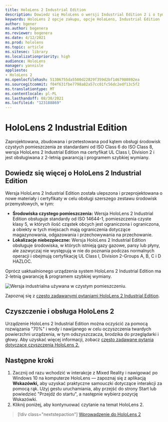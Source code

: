 ```yaml
---
title: HoloLens 2 Industrial Edition
description: Dowiedz się HoloLens o wersji Industrial Edition 2 i o tym, co zrobić po otrzymaniu własnej wersji.
keywords: HoloLens 2 opcje zakupu, opcje HoloLens, Industrial Edition
author: bgener
ms.author: bogenera
ms.reviewer: bogenera
ms.date: 4/12/2021
ms.prod: hololens
ms.topic: article
ms.sitesec: library
ms.localizationpriority: high
audience: HoloLens
manager: yannisle
appliesto:
- HoloLens 2
ms.openlocfilehash: 51306755da5500d22829f359d2bf1467980892ea
ms.sourcegitcommit: f04f631fbe7798a82a57cc01fc56dc2edf13c5f2
ms.translationtype: MT
ms.contentlocale: pl-PL
ms.lasthandoff: 08/30/2021
ms.locfileid: "123188869"
---
```

# <a name="hololens-2-industrial-edition"></a>HoloLens 2 Industrial Edition

Zaprojektowana, zbudowana i przetestowana pod kątem obsługi środowisk czystych pomieszczenia ze standardami od ISO Class 6 do ISO Class 8, wersja HoloLens 2 Industrial Edition ma certyfikat UL Class I, Division 2 i jest obsługiwana z 2-letnią gwarancją i programem szybkiej wymiany.

## <a name="learn-about-hololens-2-industrial-edition"></a>Dowiedz się więcej o HoloLens 2 Industrial Edition

Wersja HoloLens 2 Industrial Edition została ulepszona i przeprojektowana o nowe materiały i certyfikaty w celu obsługi szerszego zestawu środowisk przemysłowych, w tym:

- **Środowiska czystego pomieszczenia:** Wersja HoloLens 2 Industrial Edition obsługuje standardy od ISO 14644-1, pomieszczenia czyste klasy 5, w których ilość cząstek obcych jest ograniczona i ograniczona, a obiekty w tych miejscach mają ograniczenia dotyczące magazynowania, odgazowania i przechowywania na przechowanie.
- **Lokalizacje niebezpieczne:** Wersja HoloLens 2 Industrial Edition obsługuje środowiska, w których istnieją gazy gazowe, parsy lub płyny, ale zazwyczaj nie występują w nie do poznania podczas normalnych operacji i obejmują certyfikację UL Class I, Division 2-Groups A, B, C i D HAZLOC.

Oprócz uaktualnionego urządzenia system HoloLens 2 Industrial Edition ma 2-letnią gwarancję & programem szybkiej wymiany.

![Wersja industrialna używana w czystym pomieszczeniu.](./images/ie-small-pic.png)

Zapoznaj się z [często zadawanymi pytaniami HoloLens 2 Industrial Edition](hololens2-industrial-edition-faq.md).

## <a name="cleaning-and-handling-hololens-2"></a>Czyszczenie i obsługa HoloLens 2

Urządzenie HoloLens 2 Industrial Edition można oczyścić za pomocą rozwiązania "70%" i wody i nawijanego w celu oczyszczenia twardych powierzchni urządzenia, w tym odszyszczacza, brodzika do przeglądarki i głowy. Aby uzyskać więcej informacji, zobacz [często zadawane pytania dotyczące czyszczenia HoloLens 2.](/hololens/hololens2-maintenance)

## <a name="next-steps"></a>Następne kroki

1. Zacznij od razu wchodzić w interakcje z Mixed Reality i nawigować po Windows 10 na komputerze HoloLens — zapoznaj się z aplikacją **Wskazówki,** aby uzyskać praktyczne samouczki dotyczące interakcji za pomocą rąk. Użyj gestu uruchamiania, aby przejść do strony Start lub powiedzieć "Przejdź do startu", a następnie wybierz pozycję Wskazówki.
1. Kliknij poniżej, aby kontynuować czytanie na temat HoloLens 2.

> [!div class="nextstepaction"]
> [Wprowadzenie do HoloLens 2](hololens2-basic-usage.md)